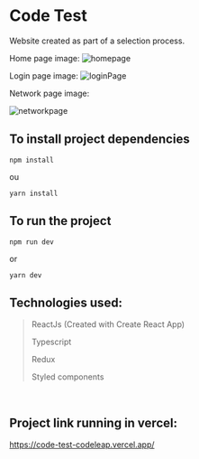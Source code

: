 # Code Test

Website created as part of a selection process.

Home page image:
![homepage](https://user-images.githubusercontent.com/63618987/162581041-4c53a736-b564-455b-ba20-72ca05269c31.PNG)

Login page image:
![loginPage](https://user-images.githubusercontent.com/63618987/162581136-7f1c4953-2039-4eea-8736-8b45050a3847.PNG)

Network page image:

![networkpage](https://user-images.githubusercontent.com/63618987/162581212-985e8cd3-1b57-4fa2-9ee2-3b2a695f929d.PNG)

## To install project dependencies

```
npm install
```
ou

```
yarn install 
```

## To run the project

```
npm run dev
```
or
```
yarn dev
```

## Technologies used:
> ReactJs (Created with Create React App)
> 
> Typescript
> 
> Redux
> 
> Styled components


<br/>

## Project link running in vercel:

https://code-test-codeleap.vercel.app/
